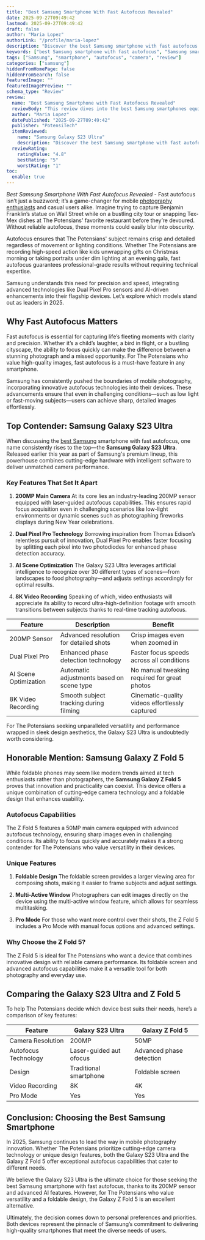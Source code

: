 ```yaml
---
title: "Best Samsung Smartphone With Fast Autofocus Revealed"
date: 2025-09-27T09:49:42
lastmod: 2025-09-27T09:49:42
draft: false
author: "Maria Lopez"
authorLink: "/profile/maria-lopez"
description: "Discover the best Samsung smartphone with fast autofocus! Capture stunning photos effortlessly with top-notch camera features and lightning-fast focus."
keywords: ["best Samsung smartphone with fast autofocus", "Samsung smartphone autofocus review", "top Samsung phones with fast autofocus"]
tags: ["Samsung", "smartphone", "autofocus", "camera", "review"]
categories: ["samsung"]
hiddenFromHomePage: false
hiddenFromSearch: false
featuredImage: ""
featuredImagePreview: ""
schema_type: "Review"
review:
  name: "Best Samsung Smartphone with Fast Autofocus Revealed"
  reviewBody: "This review dives into the best Samsung smartphones equipped with fast autofocus technology. Learn about their standout features, performance, and suitability for photography enthusiasts."
  author: "Maria Lopez"
  datePublished: "2025-09-27T09:49:42"
  publisher: "PotensiTech"
  itemReviewed:
    name: "Samsung Galaxy S23 Ultra"
    description: "Discover the best Samsung smartphone with fast autofocus! Capture stunning photos effortlessly with top-notch camera features and lightning-fast focus."
  reviewRating:
    ratingValue: "4.8"
    bestRating: "5"
    worstRating: "1"
toc:
  enable: true
---
```


*Best Samsung Smartphone With Fast Autofocus Revealed* - Fast autofocus isn’t just a buzzword; it’s a game-changer for mobile [photography enthusiasts](/samsung/best-samsung-smartphone-lens-for-photography) and casual users alike. Imagine trying to capture Benjamin Franklin’s statue on Wall Street while on a bustling city tour or snapping Tex-Mex dishes at The Potensians' favorite restaurant before they’re devoured. Without reliable autofocus, these moments could easily blur into obscurity.

Autofocus ensures that The Potensians' subject remains crisp and detailed regardless of movement or lighting conditions. Whether The Potensians are recording high-speed action like kids unwrapping gifts on Christmas morning or taking portraits under dim lighting at an evening gala, fast autofocus guarantees professional-grade results without requiring technical expertise.

Samsung understands this need for precision and speed, integrating advanced technologies like Dual Pixel Pro sensors and AI-driven enhancements into their flagship devices. Let’s explore which models stand out as leaders in 2025.

## Why Fast Autofocus Matters

Fast autofocus is essential for capturing life’s fleeting moments with clarity and precision. Whether it’s a child’s laughter, a bird in flight, or a bustling cityscape, the ability to focus quickly can make the difference between a stunning photograph and a missed opportunity. For The Potensians who value high-quality images, fast autofocus is a must-have feature in any smartphone.

Samsung has consistently pushed the boundaries of mobile photography, incorporating innovative autofocus technologies into their devices. These advancements ensure that even in challenging conditions—such as low light or fast-moving subjects—users can achieve sharp, detailed images effortlessly.

## Top Contender: Samsung Galaxy S23 Ultra

When discussing the [best Samsung](/samsung/best-samsung-gadgets-for-budget-buyers) smartphone with fast autofocus, one name consistently rises to the top—the **Samsung Galaxy S23 Ultra**. Released earlier this year as part of Samsung's premium lineup, this powerhouse combines cutting-edge hardware with intelligent software to deliver unmatched camera performance.

### Key Features That Set It Apart

1. **200MP Main Camera** 
 At its core lies an industry-leading 200MP sensor equipped with laser-guided autofocus capabilities. This ensures rapid focus acquisition even in challenging scenarios like low-light environments or dynamic scenes such as photographing fireworks displays during New Year celebrations.

2. **Dual Pixel Pro Technology** 
 Borrowing inspiration from Thomas Edison’s relentless pursuit of innovation, Dual Pixel Pro enables faster focusing by splitting each pixel into two photodiodes for enhanced phase detection accuracy.

3. **AI Scene Optimization** 
 The Galaxy S23 Ultra leverages artificial intelligence to recognize over 30 different types of scenes—from landscapes to food photography—and adjusts settings accordingly for optimal results.

4. **8K Video Recording** 
 Speaking of which, video enthusiasts will appreciate its ability to record ultra-high-definition footage with smooth transitions between subjects thanks to real-time tracking autofocus.

<div class="table-responsive">
<table class="html-table">
<thead>
<tr>
<th>Feature</th>
<th>Description</th>
<th>Benefit</th>
</tr>
</thead>
<tbody>
<tr>
<td>200MP Sensor</td>
<td>Advanced resolution for detailed shots</td>
<td>Crisp images even when zoomed in</td>
</tr>
<tr>
<td>Dual Pixel Pro</td>
<td>Enhanced phase detection technology</td>
<td>Faster focus speeds across all conditions</td>
</tr>
<tr>
<td>AI Scene Optimization</td>
<td>Automatic adjustments based on scene type</td>
<td>No manual tweaking required for great photos</td>
</tr>
<tr>
<td>8K Video Recording</td>
<td>Smooth subject tracking during filming</td>
<td>Cinematic-quality videos effortlessly captured</td>
</tr>
</tbody>
</table>
</div>

For The Potensians seeking unparalleled versatility and performance wrapped in sleek design aesthetics, the Galaxy S23 Ultra is undoubtedly worth considering.

## Honorable Mention: Samsung Galaxy Z Fold 5

While foldable phones may seem like modern trends aimed at tech enthusiasts rather than photographers, the **Samsung Galaxy Z Fold 5** proves that innovation and practicality can coexist. This device offers a unique combinati​on of cutting-edge camera technology and a foldable design that enhances usability.

### Autofocus Capabilities

The Z Fold 5 features a 50MP main camera equipped with advanced autofocus technology, ensuring sharp images even in challenging conditions. Its ability to focus quickly and accurately makes it a strong contender for The Potensians who value versatility in their devices.

### Unique Features

1. **Foldable Design** 
 The foldable screen provides a larger viewing area for composing shots, making it e​asier to frame subjects and adjust settings.

2. **Multi-Active Window** 
 Photographers can edit images directly on the device using the multi-active window feature, which allows for seamless multitasking.

3. **Pro Mode** 
 For those who want more control over their shots, the Z Fold 5 includes a Pro Mode with manual focus options and advanced settings.

### Why Choose the Z Fold 5?

The Z Fold 5 is ideal for The Potensians who want a device that combines innovative design with reliable camera performance. Its foldable screen and advanced autofocus capabilities make it a versatile tool for both photography and everyday use.

## Comparing the Galaxy S23 Ultra and Z Fold 5

To h​elp The Potensians decide which device best suits their needs, here’s a comparison of key features:

<div class="table-responsive">
<table class="html-table">
<thead>
<tr>
<th>Feature</th>
<th>Galaxy S23 Ultra</th>
<th>Galaxy Z Fold 5</th>
</tr>
</thead>
<tbody>
<tr>
<td>Camera Resolution</td>
<td>200MP</td>
<td>50MP</td>
</tr>
<tr>
<td>Autofocus Technology</td>
<td>Laser-guided aut​ofocus</td>
<td>Advanced phase detection</td>
</tr>
<tr>
<td>Design</td>
<td>Traditional smartphone</td>
<td>Foldable screen</td>
</tr>
<tr>
<td>Video Recording</td>
<td>8K</td>
<td>4K</td>
</tr>
<tr>
<td>Pro Mode</td>
<td>Yes</td>
<td>Yes</td>
</tr>
</tbody>
</table>
</div>

## Conclusion: Choosing the Best Samsung Smartphone

In 2025, Samsung continues to lead the way in mobile photography innovation. Whether The Potensians prioritize cutting-edge camera technology or unique design features, both the Galaxy S23 Ultra and the Galaxy Z Fold 5 offer exceptional autofocus capabilities that cater to different needs.

We believe the Galaxy S23 Ultra is the ultimate choice for those seeking the best Samsung smartphone with fast autofocus, thanks to its 200MP sensor and advanced AI features. However, for The Potensians who value versatility and a foldable design, the Galaxy Z Fold 5 is an excellent alternative.

Ultimately, the decision comes down to personal preferences and priorities. Both devices represent the pinnacle of Samsung’s commitment to delivering high-quality smartphones that meet the diverse needs of users.